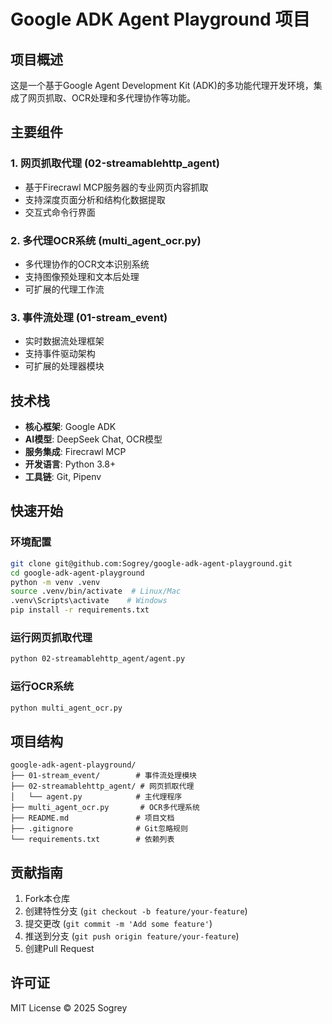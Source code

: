 # Google ADK Agent Playground 项目

## 项目概述
这是一个基于Google Agent Development Kit (ADK)的多功能代理开发环境，集成了网页抓取、OCR处理和多代理协作等功能。

## 主要组件

### 1. 网页抓取代理 (02-streamablehttp_agent)
- 基于Firecrawl MCP服务器的专业网页内容抓取
- 支持深度页面分析和结构化数据提取
- 交互式命令行界面

### 2. 多代理OCR系统 (multi_agent_ocr.py)
- 多代理协作的OCR文本识别系统
- 支持图像预处理和文本后处理
- 可扩展的代理工作流

### 3. 事件流处理 (01-stream_event)
- 实时数据流处理框架
- 支持事件驱动架构
- 可扩展的处理器模块

## 技术栈
- **核心框架**: Google ADK
- **AI模型**: DeepSeek Chat, OCR模型
- **服务集成**: Firecrawl MCP
- **开发语言**: Python 3.8+
- **工具链**: Git, Pipenv

## 快速开始

### 环境配置
```bash
git clone git@github.com:Sogrey/google-adk-agent-playground.git
cd google-adk-agent-playground
python -m venv .venv
source .venv/bin/activate  # Linux/Mac
.venv\Scripts\activate    # Windows
pip install -r requirements.txt
```

### 运行网页抓取代理
```bash
python 02-streamablehttp_agent/agent.py
```

### 运行OCR系统
```bash
python multi_agent_ocr.py
```

## 项目结构
```
google-adk-agent-playground/
├── 01-stream_event/        # 事件流处理模块
├── 02-streamablehttp_agent/ # 网页抓取代理
│   └── agent.py            # 主代理程序
├── multi_agent_ocr.py       # OCR多代理系统
├── README.md               # 项目文档
├── .gitignore              # Git忽略规则
└── requirements.txt        # 依赖列表
```

## 贡献指南
1. Fork本仓库
2. 创建特性分支 (`git checkout -b feature/your-feature`)
3. 提交更改 (`git commit -m 'Add some feature'`)
4. 推送到分支 (`git push origin feature/your-feature`)
5. 创建Pull Request

## 许可证
MIT License © 2025 Sogrey
